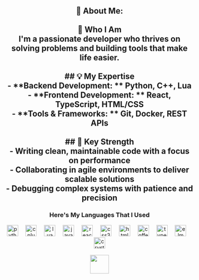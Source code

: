 <h2 align="center">💫 About Me:<br><br>👋 Who I Am<br>I'm a passionate developer who thrives on solving problems and building tools that make life easier.<br><br>## 💡 My Expertise<br>- **Backend Development: ** Python, C++, Lua<br>- **Frontend Development: ** React, TypeScript, HTML/CSS<br>- **Tools & Frameworks: ** Git, Docker, REST APIs<br><br>## 💪 Key Strength<br>- Writing clean, maintainable code with a focus on performance<br>- Collaborating in agile environments to deliver scalable solutions<br>- Debugging complex systems with patience and precision</h2>


<h3 align="center">Here's My Languages That I Used</h3>

<div align="center">
  <img src="https://cdn.jsdelivr.net/gh/devicons/devicon/icons/python/python-original.svg" height="30" alt="python logo"  />
  <img width="12" />
  <img src="https://cdn.jsdelivr.net/gh/devicons/devicon/icons/cplusplus/cplusplus-original.svg" height="30" alt="cplusplus logo"  />
  <img width="12" />
  <img src="https://cdn.jsdelivr.net/gh/devicons/devicon/icons/lua/lua-original.svg" height="30" alt="lua logo"  />
  <img width="12" />
  <img src="https://cdn.jsdelivr.net/gh/devicons/devicon/icons/javascript/javascript-original.svg" height="30" alt="javascript logo"  />
  <img width="12" />
  <img src="https://cdn.jsdelivr.net/gh/devicons/devicon/icons/react/react-original.svg" height="30" alt="react logo"  />
  <img width="12" />
  <img src="https://cdn.jsdelivr.net/gh/devicons/devicon/icons/css3/css3-original.svg" height="30" alt="css3 logo"  />
  <img width="12" />
  <img src="https://cdn.jsdelivr.net/gh/devicons/devicon/icons/html5/html5-original.svg" height="30" alt="html5 logo"  />
  <img width="12" />
  <img src="https://cdn.jsdelivr.net/gh/devicons/devicon/icons/coffeescript/coffeescript-original.svg" height="30" alt="coffeescript logo"  />
  <img width="12" />
  <img src="https://cdn.jsdelivr.net/gh/devicons/devicon/icons/typescript/typescript-original.svg" height="30" alt="typescript logo"  />
  <img width="12" />
  <img src="https://cdn.jsdelivr.net/gh/devicons/devicon/icons/elm/elm-original.svg" height="30" alt="elm logo"  />
  <img width="12" />
  <img src="https://cdn.jsdelivr.net/gh/devicons/devicon/icons/crystal/crystal-original.svg" height="30" alt="crystal logo"  />
</div>

<br clear="both">

<div align="center">
  <img height="50" src="https://media1.giphy.com/media/v1.Y2lkPTc5MGI3NjExM2dxbGF0bDVlN2pkZHBtNzhncDU1bHh5aW4xN2VvYXFuMGNqMXV5ZyZlcD12MV9pbnRlcm5hbF9naWZfYnlfaWQmY3Q9Zw/TjpbxBiGw5oPOOxLz3/giphy.gif"  />
</div>
